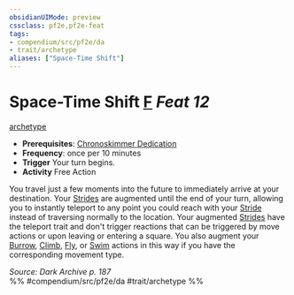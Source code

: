 ```yaml
---
obsidianUIMode: preview
cssclass: pf2e,pf2e-feat
tags:
- compendium/src/pf2e/da
- trait/archetype
aliases: ["Space-Time Shift"]
---
```

# Space-Time Shift  [F](../../rules/core-rulebook/chapter-9-playing-the-game.md#Actions "Free Action") *Feat 12*  
[archetype](../../rules/traits/archetype.md)  

- **Prerequisites**: [Chronoskimmer Dedication](chronoskimmer-dedication-da.md)
- **Frequency**: once per 10 minutes
- **Trigger** Your turn begins.
- **Activity** Free Action

You travel just a few moments into the future to immediately arrive at your destination. Your [Strides](../../rules/actions/stride.md) are augmented until the end of your turn, allowing you to instantly teleport to any point you could reach with your [Stride](../../rules/actions/stride.md) instead of traversing normally to the location. Your augmented [Strides](../../rules/actions/stride.md) have the teleport trait and don't trigger reactions that can be triggered by move actions or upon leaving or entering a square. You also augment your [Burrow](../../rules/actions/burrow.md), [Climb](../../rules/actions/climb.md), [Fly](../../rules/actions/fly.md), or [Swim](../../rules/actions/swim.md) actions in this way if you have the corresponding movement type.

*Source: Dark Archive p. 187*  
%% #compendium/src/pf2e/da #trait/archetype %%